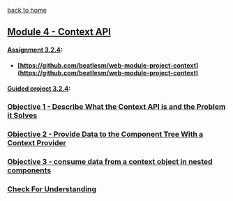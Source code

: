 [back to home](https://github.com/beatlesm/)

## [Module 4 - Context API](https://github.com/beatlesm/web/tree/main/3.4/Module341)

#### [Assignment 3.2.4](./Assign324/README.md):

-   **[https://github.com/beatlesm/web-module-project-context](https://github.com/beatlesm/web-module-project-context)**
   
#### [Guided project 3.2.4](./Guided324):


### [Objective 1 - Describe What the Context API is and the Problem it Solves](./Objects/Object_1.md)

### [Objective 2 - Provide Data to the Component Tree With a Context Provider](./Objects/Object_2.md)

### [Objective 3 - consume data from a context object in nested components](./Objects/Object_3.md)

### [Check For Understanding](./Objects/Understanding.md)